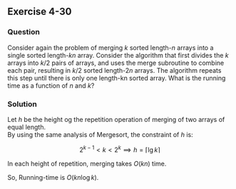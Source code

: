 ## Exercise 4-30

### Question

Consider again the problem of merging $k$ sorted length-$n$ arrays into a single
sorted length-$kn$ array. Consider the algorithm that first divides the $k$ arrays
into $k/2$ pairs of arrays, and uses the merge subroutine to combine each pair,
resulting in $k/2$ sorted length-$2n$ arrays. The algorithm repeats this step until
there is only one length-kn sorted array. What is the running time as a function
of $n$ and $k$?


### Solution

Let $h$ be the height og the repetition operation of merging of two arrays of equal length.  
By using the same analysis of Mergesort, the constraint of $h$ is:

$$
\begin{equation}
2^{k-1} < k < 2^k \implies h=\lceil\lg{k}\rceil
\end{equation}
$$

In each height of repetition, merging takes $O(kn)$ time.

So, Running-time is $O(kn\log{k})$.
